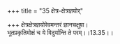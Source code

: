 +++
title = "35 क्षेत्र-क्षेत्रज्ञयोर्"

+++
क्षेत्रक्षेत्रज्ञयोरेवमन्तरं ज्ञानचक्षुषा।  
भूतप्रकृतिमोक्षं च ये विदुर्यान्ति ते परम्।।13.35।।